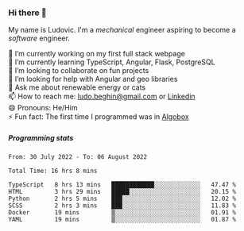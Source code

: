 ### Hi there 👋

My name is Ludovic. I'm a *mechanical* engineer aspiring to become a *software* engineer.

 🔭 I’m currently working on my first full stack webpage<br/>
 🌱 I’m currently learning TypeScript, Angular, Flask, PostgreSQL<br/>
 👯 I’m looking to collaborate on fun projects<br/>
 🤔 I’m looking for help with Angular and geo libraries<br/>
 💬 Ask me about renewable energy or cats<br/>
 📫 How to reach me: ludo.beghin@gmail.com or [Linkedin](https://www.linkedin.com/in/ludovic-beghin/)<br/>
 😄 Pronouns: He/Him<br/>
 ⚡ Fun fact: The first time I programmed was in [Algobox](https://fr.wikipedia.org/wiki/Algobox)<br/>

##### Programming stats
<!--START_SECTION:waka-->

```text
From: 30 July 2022 - To: 06 August 2022

Total Time: 16 hrs 8 mins

TypeScript   8 hrs 13 mins   ████████████░░░░░░░░░░░░░   47.47 %
HTML         3 hrs 29 mins   █████░░░░░░░░░░░░░░░░░░░░   20.15 %
Python       2 hrs 5 mins    ███░░░░░░░░░░░░░░░░░░░░░░   12.02 %
SCSS         2 hrs 3 mins    ███░░░░░░░░░░░░░░░░░░░░░░   11.83 %
Docker       19 mins         ▒░░░░░░░░░░░░░░░░░░░░░░░░   01.91 %
YAML         19 mins         ▒░░░░░░░░░░░░░░░░░░░░░░░░   01.87 %
```

<!--END_SECTION:waka-->
